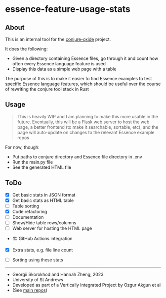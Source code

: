 # essence-feature-usage-stats

## About

This is an internal tool for the [conjure-oxide](https://github.com/conjure-cp/conjure-oxide) project.

It does the following:
- Given a directory containing Essence files, go through it and count how often every Essence language feature is used
- Display this data as a simple web page with a table

The purpose of this is to make it easier to find Essence examples to test specific Essence language features, which should be useful over the course of rewriting the conjure tool stack in Rust


## Usage

> This is heavily WIP and I am planning to make this more usable in the future.
> Eventually, this will be a Flask web server to host the web page, a better frontend (to make it searchable, sortable, etc), and the page will auto-update on changes to the relevant Essence example repos

For now, though:

- Put paths to conjure directory and Essence file directory in .env
- Run the main.py file
- See the generated HTML file


## ToDo

- [x] Get basic stats in JSON format
- [x] Get basic stats as HTML table
- [ ] Table sorting
- [x] Code refactoring
- [ ] Documentation
- [ ] Show/Hide table rows/columns
- [ ] Web server for hosting the HTML page
- 🏗️ GitHub Actions integration
- [x] Extra stats, e.g. file line count
- [ ] Sorting using these stats


------------------------------------------

- Georgii Skorokhod and Hannah Zheng, 2023
- University of St Andrews
- Developed as part of a Vertically Integrated Project by Ozgur Akgun et al
- (See [main repos](https://github.com/conjure-cp))
